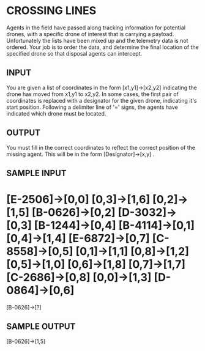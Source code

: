 <!-- RATING: EASY -->
<!-- NAME:  CROSSING LINES -->
<!-- GENERATOR: generate.pl -->
# CROSSING LINES

Agents in the field have passed along tracking information for potential drones, with a specific drone of interest that is carrying a payload. Unfortunately the lists have been mixed up and the telemetry data is not ordered. Your job is to order the data, and determine the final location of the specified drone so that disposal agents can intercept.

## INPUT
You are given a list of coordinates in the form [x1,y1]->[x2,y2] indicating the drone has moved from x1,y1 to x2,y2. In some cases, the first pair of coordinates is replaced with a designator for the given drone, indicating it's start position. Following a delimiter line of '=' signs, the agents have indicated which drone must be located. 

## OUTPUT
You must fill in the correct coordinates to reflect the correct position of the missing agent. This will be in the form [Designator]->[x,y] .

## SAMPLE INPUT
[E-2506]->[0,0]
[0,3]->[1,6]
[0,2]->[1,5]
[B-0626]->[0,2]
[D-3032]->[0,3]
[B-1244]->[0,4]
[B-4114]->[0,1]
[0,4]->[1,4]
[E-6872]->[0,7]
[C-8558]->[0,5]
[0,1]->[1,1]
[0,8]->[1,2]
[0,5]->[1,0]
[0,6]->[1,8]
[0,7]->[1,7]
[C-2686]->[0,8]
[0,0]->[1,3]
[D-0864]->[0,6]
====================
[B-0626]->[?]

## SAMPLE OUTPUT
[B-0626]->[1,5]

